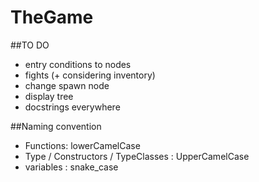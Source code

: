 # TheGame

##TO DO

- entry conditions to nodes
- fights (+ considering inventory)
- change spawn node
- display tree
- docstrings everywhere



##Naming convention
- Functions: lowerCamelCase
- Type / Constructors / TypeClasses : UpperCamelCase
- variables : snake_case